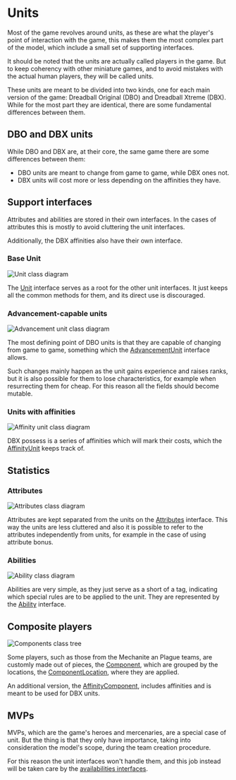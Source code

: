 # Units

Most of the game revolves around units, as these are what the player's point of interaction with the game, this makes them the most complex part of the model, which include a small set of supporting interfaces.

It should be noted that the units are actually called players in the game. But to keep coherency with other miniature games, and to avoid mistakes with the actual human players, they will be called units.

These units are meant to be divided into two kinds, one for each main version of the game: Dreadball Original (DBO) and Dreadball Xtreme (DBX). While for the most part they are identical, there are some fundamental differences between them.

## DBO and DBX units

While DBO and DBX are, at their core, the same game there are some differences between them:

- DBO units are meant to change from game to game, while DBX ones not.
- DBX units will cost more or less depending on the affinities they have.

## Support interfaces

Attributes and abilities are stored in their own interfaces. In the cases of attributes this is mostly to avoid cluttering the unit interfaces.

Additionally, the DBX affinities also have their own interface.

### Base Unit

![Unit class diagram](./images/unit_class_diagram.png)

The [Unit][unit_template] interface serves as a root for the other unit interfaces. It just keeps all the common methods for them, and its direct use is discouraged.

### Advancement-capable units

![Advancement unit class diagram](./images/advancement_unit_class_diagram.png)

The most defining point of DBO units is that they are capable of changing from game to game, something which the [AdvancementUnit][advancement_unit] interface allows.

Such changes mainly happen as the unit gains experience and raises ranks, but it is also possible for them to lose characteristics, for example when resurrecting them for cheap. For this reason all the fields should become mutable.

### Units with affinities

![Affinity unit class diagram](./images/affinity_unit_class_diagram.png)

DBX possess is a series of affinities which will mark their costs, which the [AffinityUnit][affinities_unit] keeps track of.

## Statistics

### Attributes

![Attributes class diagram](./images/attributes_holder_class_diagram.png)

Attributes are kept separated from the units on the [Attributes][attributes] interface. This way the units are less cluttered and also it is possible to refer to the attributes independently from units, for example in the case of using attribute bonus.

### Abilities

![Ability class diagram](./images/ability_class_diagram.png)

Abilities are very simple, as they just serve as a short of a tag, indicating which special rules are to be applied to the unit. They are represented by the [Ability][ability] interface.

## Composite players

![Components class tree](./images/components_class_tree.png)

Some players, such as those from the Mechanite an Plague teams, are customly made out of pieces, the [Component][component], which are grouped by the locations, the [ComponentLocation][component_location], where they are applied.

An additional version, the [AffinityComponent][affinity_unit_component], includes affinities and is meant to be used for DBX units.

## MVPs

MVPs, which are the game's heroes and mercenaries, are a special case of unit. But the thing is that they only have importance, taking into consideration the model's scope, during the team creation procedure.

For this reason the unit interfaces won't handle them, and this job instead will be taken care by the [availabilities interfaces][availabilities].

[unit_template]: ./apidocs/com/wandrell/tabletop/dreadball/model/unit/Unit.html
[advancement_unit]: ./apidocs/com/wandrell/tabletop/dreadball/model/unit/AdvancementUnit.html
[affinities_unit]: ./apidocs/com/wandrell/tabletop/dreadball/model/unit/AffinityUnit.html

[attributes]: ./apidocs/com/wandrell/tabletop/dreadball/model/unit/stats/Attributes.html
[ability]: ./apidocs/com/wandrell/tabletop/dreadball/model/unit/stats/Ability.html

[component]: ./apidocs/com/wandrell/tabletop/dreadball/model/unit/component/Component.html
[component_location]: ./apidocs/com/wandrell/tabletop/dreadball/model/unit/component/ComponentLocation.html
[affinity_unit_component]: ./apidocs/com/wandrell/tabletop/dreadball/model/unit/component/AffinityComponent.html

[availabilities]: ./availabilities.html